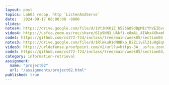 ```yaml
---
layout: post
topics: Lab03 recap, http `ListenAndServe`
date:   2024-09-17 08:00:00 -0800
slides: 
notes4: https://drive.google.com/file/d/1Vt3HXKjZ_b525G89dBpMIcYhVEIbvosx/view?usp=sharing
video4: https://usfca.zoom.us/rec/share/6Iy9NN3_UAkfi-x8mAi_4IAhx4XkxmRHCPZIJV2Q4intWY9PTfqWYbNVyiiQAs-2.YffntNR60VFGJeRo
code4: https://github.com/cs272-f24/inclass/tree/main/week05/section04
notes3: https://drive.google.com/file/d/1RlmkuR1dN8Bkp_B2ZiivEl21u0gEqQRw/view?usp=drive_link
video3: https://urldefense.proofpoint.com/v2/url?u=https-3A__usfca.zoom.us_rec_share_-5FXyjnSM3AmWCGFd51at2YJ7WPaL5iXzyxjdYEnCiOxIyH9QxEsuOymPzFLsydT-5Fn.FaSoAeFzKoHy1-5FZO&d=DwMFAw&c=qgVugHHq3rzouXkEXdxBNQ&r=pWdb0PpdrgbA8UziBLv0cLIW3gZNVZarim7OULHTsTQ&m=pmWAK3f1XIto9p03HSSc-J3JxpK_pxkDevbvUaOw6Fp6u6TOeF4FzCUnjDxB1D4K&s=O3aGiBlpgrmYJZ6ihYNbi5Vy5-3fA4czCg8bkci9FQA&e=
code3: https://github.com/cs272-f24/inclass/tree/main/week05/section03/svr
category: information-retrieval
assignment:
  name: "project02"
  url: "/assignments/project02.html"
published: true
---
```


